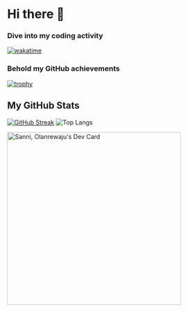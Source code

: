 # Hi there 👋

### Dive into my coding activity
[![wakatime](https://wakatime.com/badge/user/043b86c2-8490-4331-9e18-4bc2e3a90d0b.svg)](https://wakatime.com/@043b86c2-8490-4331-9e18-4bc2e3a90d0b)

### Behold my GitHub achievements
[![trophy](https://github-profile-trophy.vercel.app/?username=oluwaeinstein007&theme=onedark)](https://github.com/ryo-ma/github-profile-trophy)

## My GitHub Stats
[![GitHub Streak](https://streak-stats.demolab.com/?user=oluwaeinstein007)](https://git.io/streak-stats)
![Top Langs](https://github-readme-stats.vercel.app/api/top-langs/?username=oluwaeinstein007&langs_count=4)

<!--
**oluwaeinstein007/oluwaeinstein007** is a ✨ _special_ ✨ repository because its `README.md` (this file) appears on your GitHub profile.

Here are some ideas to get you started:

- 🔭 I’m currently working on ...
- 🌱 I’m currently learning ...
- 👯 I’m looking to collaborate on ...
- 🤔 I’m looking for help with ...
- 💬 Ask me about ...
- 📫 How to reach me: ...
- 😄 Pronouns: ...
- ⚡ Fun fact: ...

-->

<a href="https://app.daily.dev/oluwaeinstein"><img src="https://api.daily.dev/devcards/ec9b7462d12442079d4db883cea4b3aa.png?r=lig" width="400" alt="Sanni, Olanrewaju's Dev Card"/></a>
